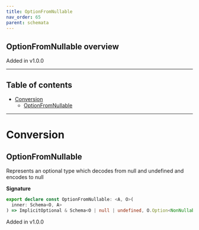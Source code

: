 ```yaml
---
title: OptionFromNullable
nav_order: 65
parent: schemata
---
```


## OptionFromNullable overview

Added in v1.0.0

---

<h2 class="text-delta">Table of contents</h2>

- [Conversion](#conversion)
  - [OptionFromNullable](#optionfromnullable)

---

# Conversion

## OptionFromNullable

Represents an optional type which decodes from null and undefined and encodes to null

**Signature**

```ts
export declare const OptionFromNullable: <A, O>(
  inner: Schema<O, A>
) => ImplicitOptional & Schema<O | null | undefined, O.Option<NonNullable<A>>>
```

Added in v1.0.0
